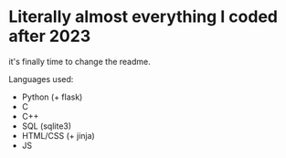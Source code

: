 # Literally almost everything I coded after 2023
it's finally time to change the readme.

Languages used:
* Python (+ flask)
* C
* C++
* SQL (sqlite3)
* HTML/CSS (+ jinja)
* JS
